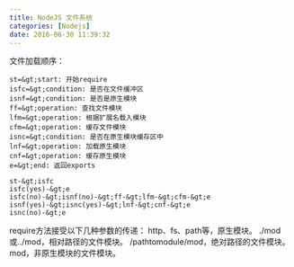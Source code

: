 ```yaml
---
title: NodeJS 文件系统
categories: [Nodejs]
date: 2016-06-30 11:39:32
---
```


文件加载顺序：

    st=&gt;start: 开始require
    isfc=&gt;condition: 是否在文件缓冲区
    isnf=&gt;condition: 是否是原生模块
    ff=&gt;operation: 查找文件模块
    lfm=&gt;operation: 根据扩展名载入模块
    cfm=&gt;operation: 缓存文件模块
    isnc=&gt;condition: 是否在原生模块缓存区中
    lnf=&gt;operation: 加载原生模块
    cnf=&gt;operation: 缓存原生模块
    e=&gt;end: 返回exports

    st-&gt;isfc
    isfc(yes)-&gt;e
    isfc(no)-&gt;isnf(no)-&gt;ff-&gt;lfm-&gt;cfm-&gt;e
    isnf(yes)-&gt;isnc(yes)-&gt;lnf-&gt;cnf-&gt;e
    isnc(no)-&gt;e

require方法接受以下几种参数的传递：
http、fs、path等，原生模块。
./mod或../mod，相对路径的文件模块。
/pathtomodule/mod，绝对路径的文件模块。
mod，非原生模块的文件模块。